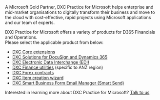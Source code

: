 A Microsoft Gold Partner, DXC Practice for Microsoft helps enterprise and mid-market organisations to digitally transform their business and move to the cloud with cost-effective, rapid projects using Microsoft applications and our team of experts.

DXC Practice for Microsoft offers a variety of products for D365 Financials and Operations. <br>
Please select the applicable product from below:

- [DXC Core extensions](CORE-EXTENSIONS/Solution-overview.md)
- [DXC Solutions for DocuSign and Dynamics 365](DOCUSIGN/INTRODUCTION.md)
- [DXC Electronic Data Interchange (EDI)](EDI/Introduction.md)
- [DXC Finance utilities](FINU/INTRODUCTION.md) (specific to ANZ region)
- [DXC Forex contracts](FOREX-CONTRACT/Introduction.md)
- [DXC Item creation wizard](DXC-ITEM-CREATION-WIZARD/INTRODUCTION.md)
- [DXC Smart Business Form Email Manager (Smart Send)](SMART-SEND/Overview.md)

Interested in learning more about DXC Practice for Microsoft? [Talk to us](https://dxc.com/au/en/contact-us)

